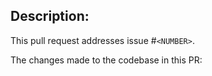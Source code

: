 ## Description:

This pull request addresses issue #`<NUMBER>`.

The changes made to the codebase in this PR: